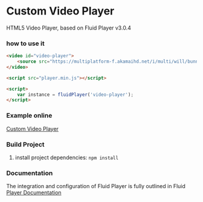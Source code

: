 # Custom Video Player


HTML5 Video Player, based on Fluid Player v3.0.4

### how to use it

```HTML
<video id="video-player">
    <source src="https://multiplatform-f.akamaihd.net/i/multi/will/bunny/big_buck_bunny_,640x360_400,640x360_700,640x360_1000,950x540_1500,.f4v.csmil/master.m3u8" type="application/x-mpegURL"/>
</video>

<script src="player.min.js"></script>

<script>
    var instance = fluidPlayer('video-player');
</script>
```

### Example online
[Custom Video Player](https://appsdev.cyou/xv-ph-rt/)

### Build Project

1. install project dependencies: `npm install`

### Documentation

The integration and configuration of Fluid Player is fully outlined in Fluid [Player Documentation](https://docs.fluidplayer.com/)
